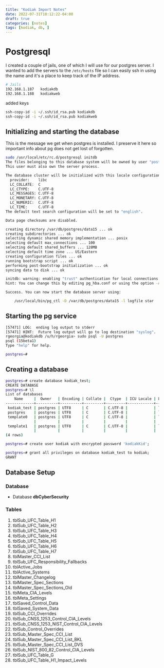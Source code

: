 ```yaml
---
title: "Kodiak Import Notes"
date: 2022-07-31T10:12:22-04:00
draft: true
categories: [notes]
tags: [kodiak, db, ]
---
```


# Postgresql

I created a couple of jails, one of which I will use for our postgres server.
I wanted to add the servers to the `/etc/hosts` file so I can easily ssh in using the name and it's a place to keep track of the IP address.


```bash
# Jails
192.168.1.187   kodiakdb
192.168.1.188   kodiakweb
```

added keys 

```bash
ssh-copy-id -i ~/.ssh/id_rsa.pub kodiakdb
ssh-copy-id -i ~/.ssh/id_rsa.pub kodiakweb
```
## Initializing and starting the database

This is the message we get when postgres is installed. I preserve it here so important info about pg does not get lost of forgotten.


```bash
sudo /usr/local/etc/rc.d/postgresql initdb
The files belonging to this database system will be owned by user "postgres".
This user must also own the server process.

The database cluster will be initialized with this locale configuration:
  provider:    libc
  LC_COLLATE:  C
  LC_CTYPE:    C.UTF-8
  LC_MESSAGES: C.UTF-8
  LC_MONETARY: C.UTF-8
  LC_NUMERIC:  C.UTF-8
  LC_TIME:     C.UTF-8
The default text search configuration will be set to "english".

Data page checksums are disabled.

creating directory /var/db/postgres/data15 ... ok
creating subdirectories ... ok
selecting dynamic shared memory implementation ... posix
selecting default max_connections ... 100
selecting default shared_buffers ... 128MB
selecting default time zone ... US/Eastern
creating configuration files ... ok
running bootstrap script ... ok
performing post-bootstrap initialization ... ok
syncing data to disk ... ok

initdb: warning: enabling "trust" authentication for local connections
hint: You can change this by editing pg_hba.conf or using the option -A, or --auth-local and --auth-host, the next time you run initdb.

Success. You can now start the database server using:

    /usr/local/bin/pg_ctl -D /var/db/postgres/data15 -l logfile star
```
## Starting the pg service

```bash
[57471] LOG:  ending log output to stderr
[57471] HINT:  Future log output will go to log destination "syslog".
rgeorgia@kodiakdb /u/h/rgeorgia> sudo psql -U postgres
psql (15beta1)
Type "help" for help.

postgres=# 
```

## Creating a database

```bash
postgres=# create database kodiak_test;
CREATE DATABASE
postgres=# \l
List of databases
    Name     |  Owner   | Encoding | Collate |  Ctype  | ICU Locale | Locale Provider |   Access privileges   
-------------+----------+----------+---------+---------+------------+-----------------+-----------------------
 kodiak_test | postgres | UTF8     | C       | C.UTF-8 |            | libc            | 
 postgres    | postgres | UTF8     | C       | C.UTF-8 |            | libc            | 
 template0   | postgres | UTF8     | C       | C.UTF-8 |            | libc            | =c/postgres          +
             |          |          |         |         |            |                 | postgres=CTc/postgres
 template1   | postgres | UTF8     | C       | C.UTF-8 |            | libc            | =c/postgres          +
             |          |          |         |         |            |                 | postgres=CTc/postgres
(4 rows)

postgres=# create user kodiak with encrypted password 'kodiakKid';

postgres=# grant all privileges on database kodiak_test to kodiak;
GRANT

```

## Database Setup

### Database

- Database **dbCyberSecurity**

### Tables

1. tblSub_UFC_Table_H1
1. tblSub_UFC_Table_H2
1. tblSub_UFC_Table_H3
1. tblSub_UFC_Table_H4
1. tblSub_UFC_Table_H5
1. tblSub_UFC_Table_H6
1. tblSub_UFC_Table_H7
1. tblMaster_CCI_List
1. tblSub_UFC_Responsibility_Fallbacks
1. tblActive_Jobs
1. tblActive_Systems
1. tblMaster_Changelog
1. tblMaster_Spec_Sections
1. tblMaster_Spec_Sections_Old
1. tblMeta_CIA_Levels
1. tblMeta_Settings
1. tblSaved_Control_Data
1. tblSaved_System_Data
1. tblSub_CCI_Overrides 
1. tblSub_CNSS_1253_Control_CIA_Levels
1. tblSub_CNSS_1253_NIST_Control_CIA_Levels
1. tblSub_Control_Overrides
1. tblSub_Master_Spec_CCI_List
1. tblSub_Master_Spec_CCI_List_BKL
1. tblSub_Master_Spec_CCI_List_DVS
1. tblSub_NIST_800_82_Control_CIA_Levels
1. tblSub_UFC_Table_G
1. tblSub_UFC_Table_H1_Impact_Levels







